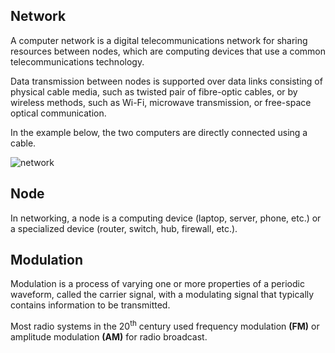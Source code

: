 ## Network

A computer network is a digital telecommunications network for sharing resources between nodes, which are computing devices that use a common telecommunications technology.

Data transmission between nodes is supported over data links consisting of physical cable media, such as twisted pair of fibre-optic cables, or by wireless methods, such as Wi-Fi, microwave transmission, or free-space optical communication.

In the example below, the two computers are directly connected using a cable.

<img src="https://www.dropbox.com/s/b3m1fdykto9tmo4/network.jpg?dl=1" alt="network" class="inline"/>

## Node

In networking, a node is a computing device (laptop, server, phone, etc.) or a specialized device (router, switch, hub, firewall, etc.).

## Modulation

Modulation is a process of varying one or more properties of a periodic waveform, called the carrier signal, with a modulating signal that typically contains information to be transmitted.

Most radio systems in the 20<sup>th</sup> century used frequency modulation **(FM)** or amplitude modulation **(AM)** for radio broadcast.
